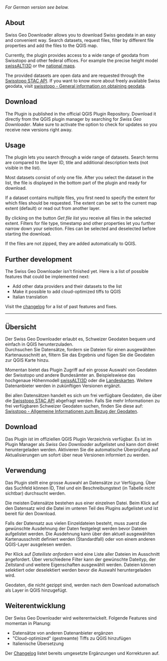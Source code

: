 _For German version see below._

## About
Swiss Geo Downloader allows you to download Swiss geodata in an easy and convenient way. 
Search datasets, request files, filter by different file properties and add the files to the QGIS map.

Currently, the plugin provides access to a wide range of geodata from Swisstopo and other federal offices. 
For example the precise height model [swissALTI3D](https://www.swisstopo.admin.ch/de/geodata/height/alti3d.html) 
or the [national maps](https://www.swisstopo.admin.ch/de/geodata/maps/smr/smr25.html).

The provided datasets are open data and are requested through the [Swisstopo STAC API](https://www.geo.admin.ch/de/geo-dienstleistungen/geodienste/downloadienste/stac-api.html#datasets).
If you want to know more about freely available Swiss geodata, visit [swisstopo - General information on obtaining geodata](https://www.swisstopo.admin.ch/de/geodata/info.html).

## Download
The Plugin is published in the official QGIS Plugin Repository. 
Download it directly from the QGIS plugin manager by searching for _Swiss Geo Downloader_. 
Make sure to activate the option to check for updates so you receive new versions right away.

## Usage
The plugin lets you search through a wide range of datasets. 
Search terms are compared to the layer ID, title and additional description texts (not visible in the list).

Most datasets consist of only one file. 
After you select the dataset in the list, the file is displayed in the bottom part of the plugin and ready for download.

If a dataset contains multiple files, you first need to specify the extent for which files should be requested.
The extent can be set to the current map extent (default) or read out from another layer.

By clicking on the button _Get file list_ you receive all files in the selected extent. 
Filters for file type, timestamp and other properties let you further narrow down your selection. 
Files can be selected and deselected before starting the download. 

If the files are not zipped, they are added automatically to QGIS.


## Further development
The Swiss Geo Downloader isn't finished yet. Here is a list of possible features that could be implemented next:
* Add other data providers and their datasets to the list
* Make it possible to add cloud-optimized tiffs to QGIS
* Italian translation

Visit the [changelog](https://github.com/piMoll/swissgeodownloader/blob/main/CHANGELOG.md) for a list of past features and fixes.

------------------------------------------------------


## Übersicht
Der Swiss Geo Downloader erlaubt es, Schweizer Geodaten bequem und einfach in QGIS herunterzuladen.  
Durchsuchen Sie Datensätze, fordern sie Dateien für einen ausgewählten Kartenausschnitt an, 
filtern Sie das Ergebnis und fügen Sie die Geodaten zur QGIS Karte hinzu.

Momentan bietet das Plugin Zugriff auf ein grosse Auswahl von Geodaten der Swisstopo und andere Bundesämter an.
Beispielswiese das hochgenaue Höhenmodell [swissALTI3D](https://www.swisstopo.admin.ch/de/geodata/height/alti3d.html)
oder die [Landeskarten](https://www.swisstopo.admin.ch/de/geodata/maps/smr/smr25.html). 
Weitere Datenanbieter werden in zukünftigen Versionen ergänzt.

Bei allen Datensätzen handelt es sich um frei verfügbare Geodaten, 
die über die [Swisstopo STAC API](https://www.geo.admin.ch/de/geo-dienstleistungen/geodienste/downloadienste/stac-api.html#datasets) abgefragt werden.
Falls Sie mehr Informationen zu frei verfügbaren Schweizer Geodaten suchen, finden Sie diese auf: [Swisstopo - Allgemeine Informationen zum Bezug der Geodaten](https://www.swisstopo.admin.ch/de/geodata/info.html).

## Download
Das Plugin ist im offiziellen QGIS Plugin Verzeichnis verfügbar.
Es ist im Plugin Manager als _Swiss Geo Downloader_ aufgelistet und kann dort direkt heruntergeladen werden.
Aktivieren Sie die automatische Überprüfung auf Aktualisierungen um sofort über neue Versionen informiert zu werden.

## Verwendung
Das Plugin stellt eine grosse Auswahl an Datensätze zur Verfügung. 
Über das Suchfeld können ID, Titel und ein Beschreibungstext (in Tabelle nicht sichtbar) durchsucht werden.

Die meisten Datensätze bestehen aus einer einzelnen Datei.
Beim Klick auf den Datensatz wird die Datei im unteren Teil des Plugins aufgelistet und ist bereit für den Download.

Falls der Datensatz aus vielen Einzeldateien besteht, muss zuerst die gewünschte Ausdehnung der Daten festgelegt werden bevor Dateien aufgelistet werden.
Die Ausdehnung kann über den aktuell ausgewählten Kartenausschnitt definiert werden (Standardfall) oder von einem anderen QGIS-Layer ausgelesen werden.

Per Klick auf _Dateiliste anfordern_ wird eine Liste aller Dateien im Ausschnitt angefordert. 
Über verschiedene Filter kann der gewünschte Dateityp, der Zeitstand und weitere Eigenschaften ausgewählt werden.
Dateien können selektiert oder deselektiert werden bevor die Auswahl heruntergeladen wird. 

Geodaten, die nicht gezippt sind, werden nach dem Download automatisch als Layer in QGIS hinzugefügt.


## Weiterentwicklung
Der Swiss Geo Downloader wird weiterentwickelt. Folgende Features sind momentan in Planung:
* Datensätze von anderen Datenanbieter ergänzen
* "Cloud-optimized" (gestreamte) Tiffs zu QGIS hinzufügen
* Italienische Übersetzung

Der [Changelog](https://github.com/piMoll/swissgeodownloader/blob/main/CHANGELOG.md) listet bereits umgesetzte Ergänzungen und Korrekturen auf.
